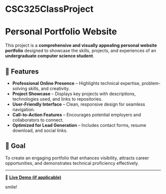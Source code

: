 # CSC325ClassProject
# Personal Portfolio Website

This project is a **comprehensive and visually appealing personal website portfolio** designed to showcase the skills, projects, and experiences of an **undergraduate computer science student**. 

## 🔹 Features
- **Professional Online Presence** – Highlights technical expertise, problem-solving skills, and creativity.
- **Project Showcase** – Displays key projects with descriptions, technologies used, and links to repositories.
- **User-Friendly Interface** – Clean, responsive design for seamless navigation.
- **Call-to-Action Features** – Encourages potential employers and collaborators to connect.
- **Optimized for Lead Generation** – Includes contact forms, resume download, and social links.

## 🚀 Goal
To create an engaging portfolio that enhances visibility, attracts career opportunities, and demonstrates technical proficiency effectively.

---
🔗 **[Live Demo (if applicable)](your-website-link-here)**

smile!

